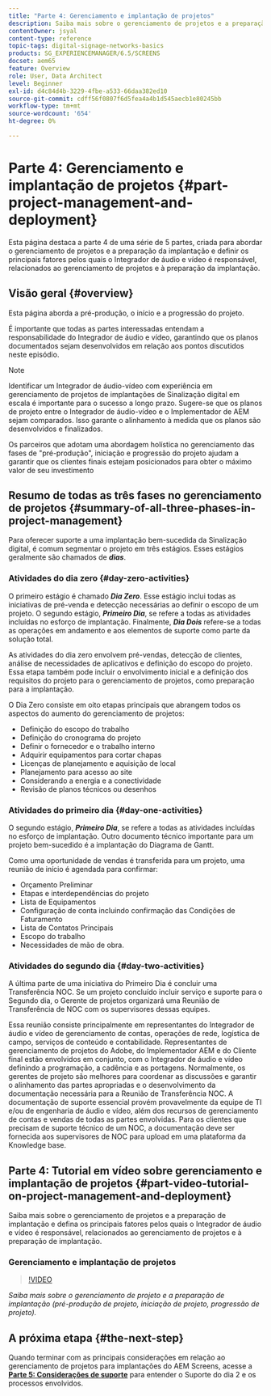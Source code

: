 ```yaml
---
title: "Parte 4: Gerenciamento e implantação de projetos"
description: Saiba mais sobre o gerenciamento de projetos e a preparação de implantação (pré-produção do projeto, início do projeto, progressão do projeto) para o AEM Screens.
contentOwner: jsyal
content-type: reference
topic-tags: digital-signage-networks-basics
products: SG_EXPERIENCEMANAGER/6.5/SCREENS
docset: aem65
feature: Overview
role: User, Data Architect
level: Beginner
exl-id: d4c84d4b-3229-4fbe-a533-66daa382ed10
source-git-commit: cdff56f0807f6d5fea4a4b1d545aecb1e80245bb
workflow-type: tm+mt
source-wordcount: '654'
ht-degree: 0%

---
```


# Parte 4: Gerenciamento e implantação de projetos {#part-project-management-and-deployment}

Esta página destaca a parte 4 de uma série de 5 partes, criada para abordar o gerenciamento de projetos e a preparação da implantação e definir os principais fatores pelos quais o Integrador de áudio e vídeo é responsável, relacionados ao gerenciamento de projetos e à preparação da implantação.

## Visão geral {#overview}

Esta página aborda a pré-produção, o início e a progressão do projeto.

É importante que todas as partes interessadas entendam a responsabilidade do Integrador de áudio e vídeo, garantindo que os planos documentados sejam desenvolvidos em relação aos pontos discutidos neste episódio.

>[!NOTE]
>
>Identificar um Integrador de áudio-vídeo com experiência em gerenciamento de projetos de implantações de Sinalização digital em escala é importante para o sucesso a longo prazo. Sugere-se que os planos de projeto entre o Integrador de áudio-vídeo e o Implementador de AEM sejam comparados. Isso garante o alinhamento à medida que os planos são desenvolvidos e finalizados.
>
>Os parceiros que adotam uma abordagem holística no gerenciamento das fases de &quot;pré-produção&quot;, iniciação e progressão do projeto ajudam a garantir que os clientes finais estejam posicionados para obter o máximo valor de seu investimento

## Resumo de todas as três fases no gerenciamento de projetos {#summary-of-all-three-phases-in-project-management}

Para oferecer suporte a uma implantação bem-sucedida da Sinalização digital, é comum segmentar o projeto em três estágios. Esses estágios geralmente são chamados de ***dias***.

### Atividades do dia zero {#day-zero-activities}

O primeiro estágio é chamado ***Dia Zero***. Esse estágio inclui todas as iniciativas de pré-venda e detecção necessárias ao definir o escopo de um projeto. O segundo estágio, ***Primeiro Dia***, se refere a todas as atividades incluídas no esforço de implantação. Finalmente, ***Dia Dois*** refere-se a todas as operações em andamento e aos elementos de suporte como parte da solução total.

As atividades do dia zero envolvem pré-vendas, detecção de clientes, análise de necessidades de aplicativos e definição do escopo do projeto. Essa etapa também pode incluir o envolvimento inicial e a definição dos requisitos do projeto para o gerenciamento de projetos, como preparação para a implantação.

O Dia Zero consiste em oito etapas principais que abrangem todos os aspectos do aumento do gerenciamento de projetos:

* Definição do escopo do trabalho
* Definição do cronograma do projeto
* Definir o fornecedor e o trabalho interno
* Adquirir equipamentos para cortar chapas
* Licenças de planejamento e aquisição de local
* Planejamento para acesso ao site
* Considerando a energia e a conectividade
* Revisão de planos técnicos ou desenhos

### Atividades do primeiro dia {#day-one-activities}

O segundo estágio, ***Primeiro Dia***, se refere a todas as atividades incluídas no esforço de implantação. Outro documento técnico importante para um projeto bem-sucedido é a implantação do Diagrama de Gantt.

Como uma oportunidade de vendas é transferida para um projeto, uma reunião de início é agendada para confirmar:

* Orçamento Preliminar
* Etapas e interdependências do projeto
* Lista de Equipamentos
* Configuração de conta incluindo confirmação das Condições de Faturamento
* Lista de Contatos Principais
* Escopo do trabalho
* Necessidades de mão de obra.

### Atividades do segundo dia {#day-two-activities}

A última parte de uma iniciativa do Primeiro Dia é concluir uma Transferência NOC. Se um projeto concluído incluir serviço e suporte para o Segundo dia, o Gerente de projetos organizará uma Reunião de Transferência de NOC com os supervisores dessas equipes.

Essa reunião consiste principalmente em representantes do Integrador de áudio e vídeo de gerenciamento de contas, operações de rede, logística de campo, serviços de conteúdo e contabilidade. Representantes de gerenciamento de projetos do Adobe, do Implementador AEM e do Cliente final estão envolvidos em conjunto, com o Integrador de áudio e vídeo definindo a programação, a cadência e as portagens. Normalmente, os gerentes de projeto são melhores para coordenar as discussões e garantir o alinhamento das partes apropriadas e o desenvolvimento da documentação necessária para a Reunião de Transferência NOC. A documentação de suporte essencial provém provavelmente da equipe de TI e/ou de engenharia de áudio e vídeo, além dos recursos de gerenciamento de contas e vendas de todas as partes envolvidas. Para os clientes que precisam de suporte técnico de um NOC, a documentação deve ser fornecida aos supervisores de NOC para upload em uma plataforma da Knowledge base.

## Parte 4: Tutorial em vídeo sobre gerenciamento e implantação de projetos {#part-video-tutorial-on-project-management-and-deployment}

Saiba mais sobre o gerenciamento de projetos e a preparação de implantação e defina os principais fatores pelos quais o Integrador de áudio e vídeo é responsável, relacionados ao gerenciamento de projetos e à preparação de implantação.

### Gerenciamento e implantação de projetos

>[!VIDEO](https://video.tv.adobe.com/v/28408)

*Saiba mais sobre o gerenciamento de projeto e a preparação de implantação (pré-produção de projeto, iniciação de projeto, progressão de projeto).*

## A próxima etapa {#the-next-step}

Quando terminar com as principais considerações em relação ao gerenciamento de projetos para implantações do AEM Screens, acesse a **[Parte 5: Considerações de suporte](support-considerations.md)** para entender o Suporte do dia 2 e os processos envolvidos.

